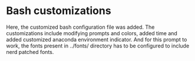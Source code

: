 # Bash customizations
Here, the customized bash configuration file was added.
The customizations include modifying prompts and colors, added time and added customized anaconda environment indicator. And for this prompt
to work, the fonts present in ../fonts/ directory has to be configured to
include nerd patched fonts.
